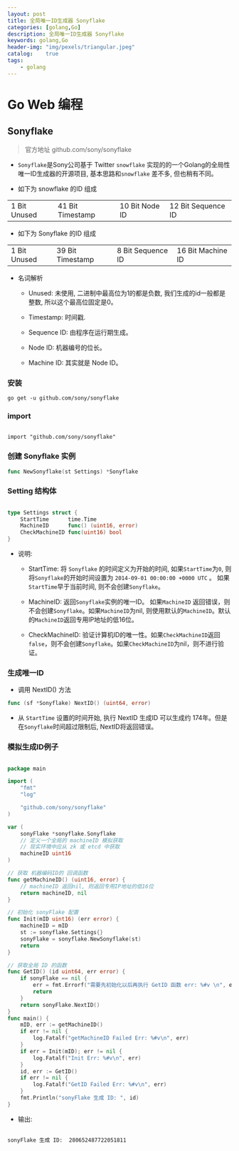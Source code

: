 ```yaml
---
layout: post
title: 全局唯一ID生成器 Sonyflake
categories: [golang,Go]
description: 全局唯一ID生成器 Sonyflake
keywords: golang,Go
header-img: "img/pexels/triangular.jpeg"
catalog:    true
tags:
    - golang
---
```


# Go Web 编程


## Sonyflake

> 官方地址 github.com/sony/sonyflake

* `Sonyflake`是Sony公司基于 Twitter `snowflake` 实现的的一个Golang的全局性唯一ID生成器的开源项目, 基本思路和`snowflake` 差不多, 但也稍有不同。

* 如下为 snowflake 的ID 组成

|||||
|-|-|-|-|
|1 Bit Unused|41 Bit Timestamp|10 Bit Node ID|12 Bit Sequence ID|


* 如下为 Sonyflake 的ID 组成

|||||
|-|-|-|-|
|1 Bit Unused|39 Bit Timestamp|8 Bit Sequence ID|16 Bit Machine ID|


* 名词解析

  * Unused: 未使用, 二进制中最高位为1的都是负数, 我们生成的id一般都是整数, 所以这个最高位固定是0。

  * Timestamp: 时间戳. 

  * Sequence ID: 由程序在运行期生成。

  * Node ID: 机器编号的位长。

  * Machine ID:  其实就是 Node ID。


### 安装

```shell
go get -u github.com/sony/sonyflake

```

### import

```shell

import "github.com/sony/sonyflake"

```

### 创建 Sonyflake 实例

```go
func NewSonyflake(st Settings) *Sonyflake
```


### Setting 结构体

```go

type Settings struct {
	StartTime      time.Time
	MachineID      func() (uint16, error)
	CheckMachineID func(uint16) bool
}

```

* 说明:

  * StartTime: 将 `Sonyflake` 的时间定义为开始的时间, 如果`StartTime`为`0`, 则将`Sonyflake`的开始时间设置为 `2014-09-01 00:00:00 +0000 UTC` 。 如果`StartTime`早于当前时间, 则不会创建`Sonyflake`。

  * MachineID: 返回`Sonyflake`实例的唯一ID。 如果`MachineID` 返回错误，则不会创建`Sonyflake`。如果`MachineID`为nil, 则使用默认的`MachineID`。默认的`MachineID`返回专用IP地址的低16位。

  * CheckMachineID: 验证计算机ID的唯一性。如果`CheckMachineID`返回`false`，则不会创建`Sonyflake`。如果`CheckMachineID`为nil，则不进行验证。 



### 生成唯一ID

* 调用 NextID() 方法

```go
func (sf *Sonyflake) NextID() (uint64, error)

```

* 从 `StartTime` 设置的时间开始, 执行 NextID 生成ID 可以生成约 174年。但是在`Sonyflake`时间超过限制后, NextID将返回错误。


### 模拟生成ID例子

```go

package main

import (
	"fmt"
	"log"

	"github.com/sony/sonyflake"
)

var (
	sonyFlake *sonyflake.Sonyflake
	// 定义一个全局的 machineID 模拟获取
	// 现实环境中应从 zk 或 etcd 中获取
	machineID uint16
)

// 获取 机器编码ID的 回调函数
func getMachineID() (uint16, error) {
	// machineID 返回nil, 则返回专用IP地址的低16位
	return machineID, nil
}

// 初始化 sonyFlake 配置
func Init(mID uint16) (err error) {
	machineID = mID
	st := sonyflake.Settings{}
	sonyFlake = sonyflake.NewSonyflake(st)
	return
}

// 获取全局 ID 的函数
func GetID() (id uint64, err error) {
	if sonyFlake == nil {
		err = fmt.Errorf("需要先初始化以后再执行 GetID 函数 err: %#v \n", err)
		return
	}
	return sonyFlake.NextID()
}
func main() {
	mID, err := getMachineID()
	if err != nil {
		log.Fatalf("getMachineID Failed Err: %#v\n", err)
	}
	if err = Init(mID); err != nil {
		log.Fatalf("Init Err: %#v\n", err)
	}
	id, err := GetID()
	if err != nil {
		log.Fatalf("GetID Failed Err: %#v\n", err)
	}
	fmt.Println("sonyFlake 生成 ID: ", id)
}

```

* 输出:


```shell

sonyFlake 生成 ID:  280652487722051811

```
